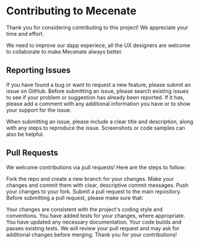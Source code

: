 # Contributing to Mecenate

Thank you for considering contributing to this project! We appreciate your time and effort.

We need to improve our dapp experiece, all the UX designers are welcome to collaborate to make Mecenate always better.

## Reporting Issues

If you have found a bug or want to request a new feature, please submit an issue on GitHub. Before submitting an issue, please search existing issues to see if your problem or suggestion has already been reported. If it has, please add a comment with any additional information you have or to show your support for the issue.

When submitting an issue, please include a clear title and description, along with any steps to reproduce the issue. Screenshots or code samples can also be helpful.

## Pull Requests

We welcome contributions via pull requests! Here are the steps to follow:

Fork the repo and create a new branch for your changes. Make your changes and commit them with clear, descriptive commit messages. Push your changes to your fork. Submit a pull request to the main repository. Before submitting a pull request, please make sure that:

Your changes are consistent with the project's coding style and conventions. You have added tests for your changes, where appropriate. You have updated any necessary documentation. Your code builds and passes existing tests. We will review your pull request and may ask for additional changes before merging. Thank you for your contributions!
